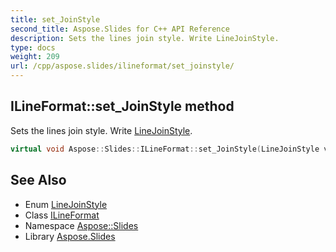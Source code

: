 ```yaml
---
title: set_JoinStyle
second_title: Aspose.Slides for C++ API Reference
description: Sets the lines join style. Write LineJoinStyle.
type: docs
weight: 209
url: /cpp/aspose.slides/ilineformat/set_joinstyle/
---
```

## ILineFormat::set_JoinStyle method


Sets the lines join style. Write [LineJoinStyle](../../linejoinstyle/).

```cpp
virtual void Aspose::Slides::ILineFormat::set_JoinStyle(LineJoinStyle value)=0
```

## See Also

* Enum [LineJoinStyle](../../linejoinstyle/)
* Class [ILineFormat](../)
* Namespace [Aspose::Slides](../../)
* Library [Aspose.Slides](../../../)
